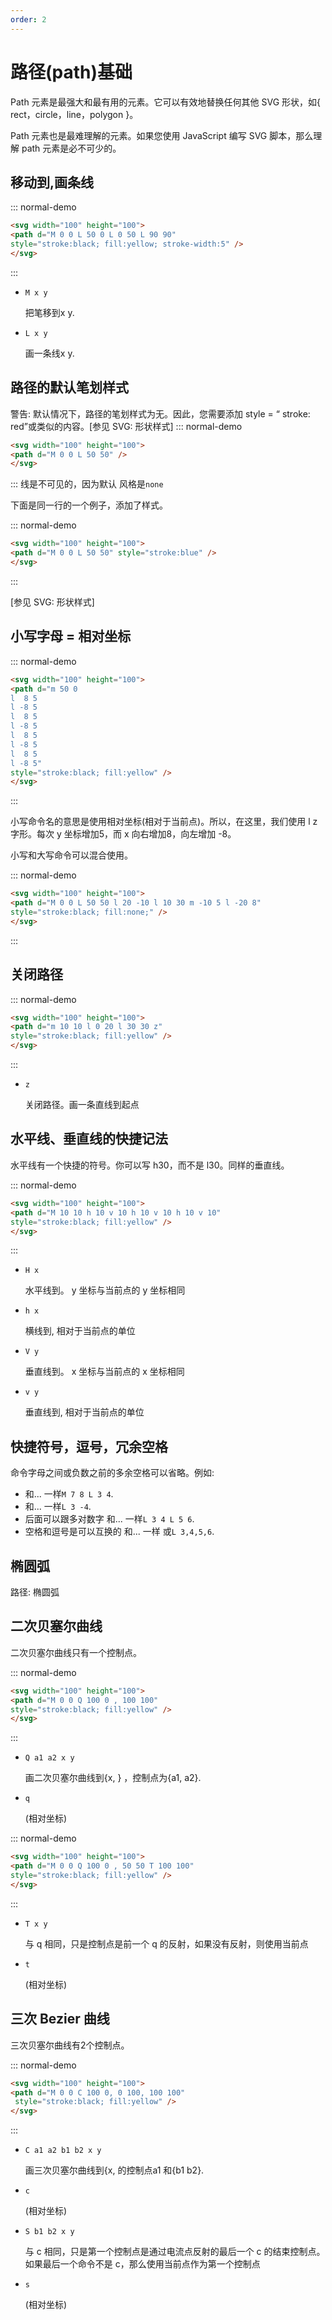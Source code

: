 ```yaml
---
order: 2
---
```

# 路径(path)基础

Path 元素是最强大和最有用的元素。它可以有效地替换任何其他 SVG 形状，如{ rect，circle，line，polygon }。

Path 元素也是最难理解的元素。如果您使用 JavaScript 编写 SVG 脚本，那么理解 path 元素是必不可少的。

## 移动到,画条线

::: normal-demo

```html
<svg width="100" height="100">
<path d="M 0 0 L 50 0 L 0 50 L 90 90"
style="stroke:black; fill:yellow; stroke-width:5" />
</svg>
```

:::

- `M x y`

  把笔移到x y.

- `L x y`

  画一条线x y.

## 路径的默认笔划样式

警告: 默认情况下，路径的笔划样式为无。因此，您需要添加 style = “ stroke: red”或类似的内容。[参见 SVG: 形状样式]
::: normal-demo

```html
<svg width="100" height="100">
<path d="M 0 0 L 50 50" />
</svg>
```

:::
线是不可见的，因为默认 风格是`none`

下面是同一行的一个例子，添加了样式。

::: normal-demo

```html
<svg width="100" height="100">
<path d="M 0 0 L 50 50" style="stroke:blue" />
</svg>
```

:::

[参见 SVG: 形状样式]

## 小写字母 = 相对坐标

::: normal-demo

```html
<svg width="100" height="100">
<path d="m 50 0
l  8 5
l -8 5
l  8 5
l -8 5
l  8 5
l -8 5
l  8 5
l -8 5"
style="stroke:black; fill:yellow" />
</svg>
```

:::

小写命令名的意思是使用相对坐标(相对于当前点)。所以，在这里，我们使用 l z 字形。每次 y 坐标增加5，而 x 向右增加8，向左增加 -8。

小写和大写命令可以混合使用。

::: normal-demo

```html
<svg width="100" height="100">
<path d="M 0 0 L 50 50 l 20 -10 l 10 30 m -10 5 l -20 8"
style="stroke:black; fill:none;" />
</svg>
```

:::

## 关闭路径

::: normal-demo

```html
<svg width="100" height="100">
<path d="m 10 10 l 0 20 l 30 30 z"
style="stroke:black; fill:yellow" />
</svg>
```

:::

- `z`

  关闭路径。画一条直线到起点

## 水平线、垂直线的快捷记法

水平线有一个快捷的符号。你可以写 h30，而不是 l30。同样的垂直线。

::: normal-demo

```html
<svg width="100" height="100">
<path d="M 10 10 h 10 v 10 h 10 v 10 h 10 v 10"
style="stroke:black; fill:yellow" />
</svg>
```

:::

- `H x`

  水平线到。 y 坐标与当前点的 y 坐标相同

- `h x`

  横线到, 相对于当前点的单位

- `V y`

  垂直线到。 x 坐标与当前点的 x 坐标相同

- `v y`

  垂直线到, 相对于当前点的单位

## 快捷符号，逗号，冗余空格

命令字母之间或负数之前的多余空格可以省略。例如:

- 和... 一样`M 7 8 L 3 4`.
- 和... 一样`L 3 -4`.
- 后面可以跟多对数字 和... 一样`L 3 4 L 5 6`.
- 空格和逗号是可以互换的 和... 一样 或`L 3,4,5,6`.

## 椭圆弧

路径: 椭圆弧

## 二次贝塞尔曲线

二次贝塞尔曲线只有一个控制点。

::: normal-demo

```html
<svg width="100" height="100">
<path d="M 0 0 Q 100 0 , 100 100"
style="stroke:black; fill:yellow" />
</svg>
```

:::

- `Q a1 a2 x y`

  画二次贝塞尔曲线到{x, } ，控制点为{a1, a2}.

- `q`

  (相对坐标)

::: normal-demo

```html
<svg width="100" height="100">
<path d="M 0 0 Q 100 0 , 50 50 T 100 100"
style="stroke:black; fill:yellow" />
</svg>
```

:::

- `T x y`

  与 q 相同，只是控制点是前一个 q 的反射，如果没有反射，则使用当前点

- `t`

  (相对坐标)

## 三次 Bezier 曲线

三次贝塞尔曲线有2个控制点。

::: normal-demo

```html
<svg width="100" height="100">
<path d="M 0 0 C 100 0, 0 100, 100 100"
 style="stroke:black; fill:yellow" />
</svg>
```

:::

- `C a1 a2 b1 b2 x y`

  画三次贝塞尔曲线到{x, 的控制点a1 和{b1 b2}.

- `c`

  (相对坐标)

- `S b1 b2 x y`

  与 c 相同，只是第一个控制点是通过电流点反射的最后一个 c 的结束控制点。如果最后一个命令不是 c，那么使用当前点作为第一个控制点

- `s`

  (相对坐标)
